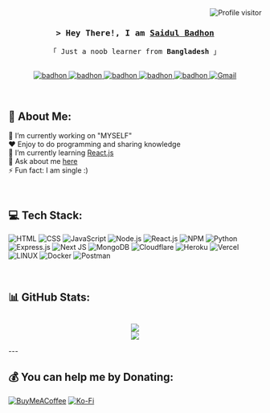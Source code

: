 <a href="https://komarev.com/ghpvc/?username=SaidulBadhon">
  <img align="right" src="https://komarev.com/ghpvc/?username=SaidulBadhon&label=Visitors&color=0e75b6&style=flat" alt="Profile visitor" />
</a>
</br>

<!-- Intro  -->
<h3 align="center">
        <samp>&gt; Hey There!, I am
                <b><a target="_blank" href="https://saidulbadhon.com">Saidul Badhon</a></b>
        </samp>
</h3>


<p align="center"> 
  <samp>
    「 Just a noob learner from <b>Bangladesh</b> 」
    <br>
    <br>
  </samp>
</p>

<p align="center">
  <a href="https://facebook.com/saidulbadhon2" target="_blank">
  <img src="https://img.shields.io/badge/Facebook-20BEFF?&style=for-the-badge&logo=facebook&logoColor=white" alt="badhon"  />
  </a> 
   <a href="https://instagram.com/saidul_badhon" target="_blank">
  <img src="https://img.shields.io/badge/Instagram-fe4164?style=for-the-badge&logo=instagram&logoColor=white" alt="badhon" />
 </a> 
 <a href="https://linkedin.com/in/SaidulBadhon" target="_blank">
  <img src="https://img.shields.io/badge/LinkedIn-0077B5?style=for-the-badge&logo=linkedin&logoColor=white" alt="badhon"/>
 </a>
   <a href="https://wa.me/+8801620861542" target="_blank">
  <img src="https://img.shields.io/badge/WhatsApp-25D366?style=for-the-badge&logo=whatsapp&logoColor=white" alt="badhon" />
 </a> 
  <a href="https://telegram.me/saidulbadhon" target="_blank">
  <img src="https://img.shields.io/badge/Telegram-2CA5E0?style=for-the-badge&logo=telegram&logoColor=white" alt="badhon"  />
  </a> 
  <a href="mailto:saidulbadhon@gmail.com" target="_blank">
  <img src="https://img.shields.io/badge/Gmail-D14836?style=for-the-badge&logo=gmail&logoColor=white" alt="Gmail" />
</a>

</p>
</br>

<!-- About Section -->
## 🥷 About Me:

🔭 I’m currently working on "MYSELF"<br>❤️ Enjoy to do programming and sharing knowledge<br>🌱 I’m currently learning [React.js](https://g.co/kgs/wCY83w)<br>💬 Ask about me [here](https://github.com/SaidulBadhon/SaidulBadhon/issues) <br>⚡ Fun fact: I am single :)

</br>

## 💻 Tech Stack:

![HTML](https://img.shields.io/badge/html5-%23E34F26.svg?style=for-the-badge&logo=html5&logoColor=white) ![CSS](https://img.shields.io/badge/css3-%231572B6.svg?style=for-the-badge&logo=css3&logoColor=white) ![JavaScript](https://img.shields.io/badge/javascript-%23323330.svg?style=for-the-badge&logo=javascript&logoColor=%23F7DF1E) ![Node.js](https://img.shields.io/badge/node.js-6DA55F?style=for-the-badge&logo=node.js&logoColor=white) ![React.js](https://img.shields.io/badge/react-%2320232a.svg?style=for-the-badge&logo=react&logoColor=%2361DAFB) ![NPM](https://img.shields.io/badge/NPM-%23000000.svg?style=for-the-badge&logo=npm&logoColor=white) ![Python](https://img.shields.io/badge/python-%233776AB.svg?style=for-the-badge&logo=python&logoColor=white) ![Express.js](https://img.shields.io/badge/express.js-%23404d59.svg?style=for-the-badge&logo=express&logoColor=%2361DAFB) ![Next JS](https://img.shields.io/badge/Next-black?style=for-the-badge&logo=next.js&logoColor=white) ![MongoDB](https://img.shields.io/badge/MongoDB-%234ea94b.svg?style=for-the-badge&logo=mongodb&logoColor=white) ![Cloudflare](https://img.shields.io/badge/Cloudflare-F38020?style=for-the-badge&logo=Cloudflare&logoColor=white) ![Heroku](https://img.shields.io/badge/heroku-%23430098.svg?style=for-the-badge&logo=heroku&logoColor=white) ![Vercel](https://img.shields.io/badge/vercel-%23000000.svg?style=for-the-badge&logo=vercel&logoColor=white) ![LINUX](https://img.shields.io/badge/Linux-FCC624?style=for-the-badge&logo=linux&logoColor=black) ![Docker](https://img.shields.io/badge/docker-%230db7ed.svg?style=for-the-badge&logo=docker&logoColor=white) ![Postman](https://img.shields.io/badge/Postman-FF6C37?style=for-the-badge&logo=postman&logoColor=white)

</br>

## 📊 GitHub Stats:
<div style="display: flex; justify-content: center; align-items: center;">
  
![](https://github-readme-stats.vercel.app/api?username=SaidulBadhon&theme=react&hide_border=true&include_all_commits=true&count_private=true)<br/>
![](https://github-readme-stats.vercel.app/api/top-langs/?username=SaidulBadhon&theme=react&hide_border=true&include_all_commits=true&count_private=true&layout=compact)

</div>
---


## 💰 You can help me by Donating:
 
[![BuyMeACoffee](https://img.shields.io/badge/Buy%20Me%20a%20Coffee-ffdd00?style=for-the-badge&logo=buy-me-a-coffee&logoColor=black)](https://buymeacoffee.com/SaidulBadhon) [![Ko-Fi](https://img.shields.io/badge/Ko--fi-F16061?style=for-the-badge&logo=ko-fi&logoColor=white)](https://ko-fi.com/SaidulBadhon) 

